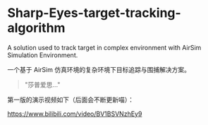 # Sharp-Eyes-target-tracking-algorithm
A solution used to track target in complex environment with AirSim Simulation Environment.

一个基于 AirSim 仿真环境的复杂环境下目标追踪与围捕解决方案。
> "莎普爱思..."

第一版的演示视频如下（后面会不断更新喵）：

https://www.bilibili.com/video/BV1BSVNzhEy9
